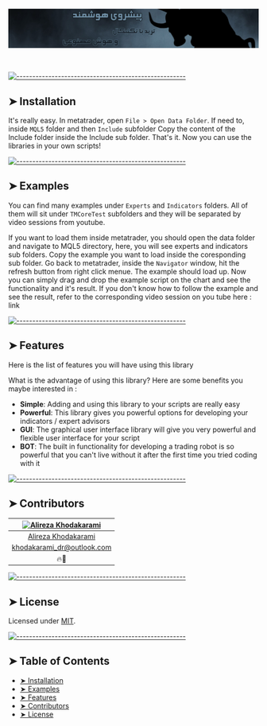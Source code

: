 <!-- ⚠️ This README has been generated from the file(s) "blueprint.md" ⚠️--><p align="center">
  <img src="https://raw.githubusercontent.com/drkhodakarami/MT-Core-Lib/master/readme/banner.png" alt="Logo" width="auto" height="auto" />
</p>
<p align="center">
		<a href=""><img alt="" src="https://img.shields.io/badge/MQL_5-8A2BE2" height="20"/></a>
<a href="https://discord.gg/jEtwguzZ4R"><img alt="" src="https://img.shields.io/badge/Discord-Channel-blue" height="20"/></a>
<a href="https://www.youtube.com/@YourTradeMaster"><img alt="" src="https://img.shields.io/badge/Youtube-Channel-db2e73" height="20"/></a>
<a href=""><img alt="" src="https://img.shields.io/github/commit-activity/t/drkhodakarami/MT-Core-Lib" height="20"/></a>
<a href=""><img alt="" src="https://img.shields.io/github/last-commit/drkhodakarami/MT-Core-Lib" height="20"/></a>
<a href=""><img alt="" src="https://img.shields.io/github/downloads/drkhodakarami/MT-Core-Lib/total" height="20"/></a>
<a href=""><img alt="" src="https://img.shields.io/github/license/drkhodakarami/MT-Core-Lib" height="20"/></a>
<a href=""><img alt="" src="https://img.shields.io/badge/Maintained-YES-31ad31" height="20"/></a>
	</p>


[![-----------------------------------------------------](https://raw.githubusercontent.com/andreasbm/readme/master/assets/lines/rainbow.png)](#installation)

## ➤ Installation

It's really easy. In metatrader, open `File > Open Data Folder`. If need to, inside `MQL5` folder and then `Include` subfolder
Copy the content of the Include folder inside the Include sub folder. That's it. Now you can use the libraries in your own scripts!

[![-----------------------------------------------------](https://raw.githubusercontent.com/andreasbm/readme/master/assets/lines/rainbow.png)](#examples)

## ➤ Examples
You can find many examples under `Experts` and `Indicators` folders. All of them will sit under `TMCoreTest` subfolders and they will be separated by video sessions from youtube.

If you want to load them inside metatrader, you should open the data folder and navigate to MQL5 directory, here, you will see experts and indicators sub folders. Copy the example you want to load inside the coresponding sub folder. Go back to metatrader, inside the `Navigator` window, hit the refresh button from right click menue. The example should load up. Now you can simply drag and drop the example script on the chart and see the functionality and it's result. If you don't know how to follow the example and see the result, refer to the corresponding video session on you tube here : link

[![-----------------------------------------------------](https://raw.githubusercontent.com/andreasbm/readme/master/assets/lines/rainbow.png)](#features)

## ➤ Features
Here is the list of features you will have using this library

What is the advantage of using this library? Here are some benefits you maybe interested in :

* **Simple**: Adding and using this library to your scripts are really easy
* **Powerful**: This library gives you powerful options for developing your indicators / expert advisors
* **GUI**: The graphical user interface library will give you very powerful and flexible user interface for your script
* **BOT**: The built in functionality for developing a trading robot is so powerful that you can't live without it after the first time you tried coding with it

[![-----------------------------------------------------](https://raw.githubusercontent.com/andreasbm/readme/master/assets/lines/rainbow.png)](#contributors)

## ➤ Contributors
	

| [<img alt="Alireza Khodakarami" src="https://avatars.githubusercontent.com/u/77685668?v=4" width="100">](https://www.youtube.com/@YourTradeMaster) |
|:--------------------------------------------------:|
| [Alireza Khodakarami](https://www.youtube.com/@YourTradeMaster) |
| [khodakarami_dr@outlook.com](mailto:khodakarami_dr@outlook.com) |
| 🔥🔧                                             |


[![-----------------------------------------------------](https://raw.githubusercontent.com/andreasbm/readme/master/assets/lines/rainbow.png)](#license)

## ➤ License
	
Licensed under [MIT](https://opensource.org/licenses/MIT).

[![-----------------------------------------------------](https://raw.githubusercontent.com/andreasbm/readme/master/assets/lines/rainbow.png)](#table-of-contents)

## ➤ Table of Contents

* [➤ Installation](#-installation)
* [➤ Examples](#-examples)
* [➤ Features](#-features)
* [➤ Contributors](#-contributors)
* [➤ License](#-license)